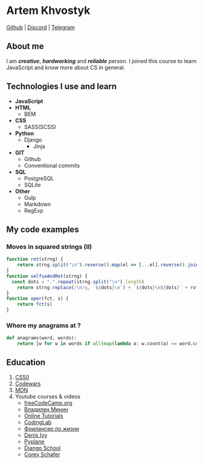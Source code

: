 # Artem Khvostyk

[Github](https://github.com/KUSTIKs) | [Discord](https://discord.com/users/522730231543627796) | [Telegram](https://t.me/Artem_Kustikovich)

## About me

I am **_creative_**, **_hardworking_** and **_reliable_** person. I joined this course to learn JavaScript and know more about CS in general.

## Technologies I use and learn

- **JavaScript**
- **HTML**
  - BEM
- **CSS**
  - SASS(SCSS)
- **Python**
  - Django
    - Jinja
- **GIT**
  - Github
  - Conventional commits
- **SQL**
  - PostgreSQL
  - SQLite
- **Other**
  - Gulp
  - Markdown
  - RegExp

## My code examples

### Moves in squared strings (II)

```JavaScript
function rot(strng) {
    return strng.split("\n").reverse().map(el => [...el].reverse().join("")).join("\n")
}
function selfieAndRot(strng) {
  const dots = ".".repeat(strng.split("\n").length)
    return strng.replace(/\n/g, `${dots}\n`) + `${dots}\n${dots}` + rot(strng) .replace(/\n/g, `\n${dots}`)
}
function oper(fct, s) {
    return fct(s)
}
```

### Where my anagrams at ?

```python
def anagrams(word, words):
    return [w for w in words if all(map(lambda a: w.count(a) == word.count(a), set(word)|set(w)))]
```

## Education

1. [CS50](https://cs50.harvard.edu/)
2. [Codewars](https://www.codewars.com/)
3. [MDN](https://developer.mozilla.org/)
4. Youtube courses & videos
   - [freeCodeCamp.org](https://www.youtube.com/channel/UC8butISFwT-Wl7EV0hUK0BQ)
   - [Владилен Минин](https://www.youtube.com/channel/UCg8ss4xW9jASrqWGP30jXiw)
   - [Online Tutorials](https://www.youtube.com/channel/UCbwXnUipZsLfUckBPsC7Jog)
   - [CodingLab](https://www.youtube.com/channel/UCBlr2jG1onljL-gUy9bbhJw)
   - [Фрилансер по жизни](https://www.youtube.com/channel/UCedskVwIKiZJsO8XdJdLKnA)
   - [Denis Ivy](https://www.youtube.com/channel/UCTZRcDjjkVajGL6wd76UnGg)
   - [Pyplane](https://www.youtube.com/channel/UCQtHyVB4O4Nwy1ff5qQnyRw)
   - [Django School](https://www.youtube.com/channel/UC_hPYclmFCIENpMUHpPY8FQ)
   - [Corey Schafer](https://www.youtube.com/user/schafer5)

